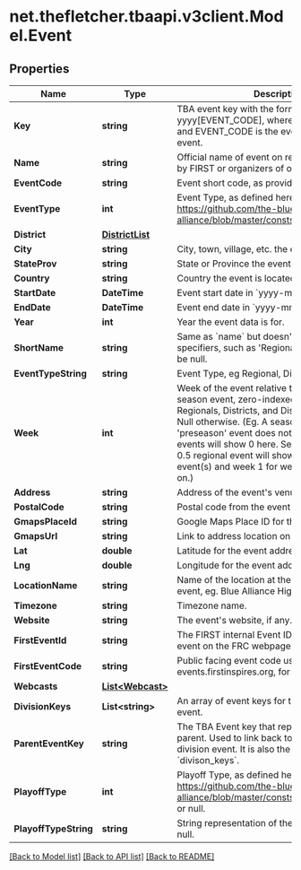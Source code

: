 
# net.thefletcher.tbaapi.v3client.Model.Event

## Properties

Name | Type | Description | Notes
------------ | ------------- | ------------- | -------------
**Key** | **string** | TBA event key with the format yyyy[EVENT_CODE], where yyyy is the year, and EVENT_CODE is the event code of the event. | 
**Name** | **string** | Official name of event on record either provided by FIRST or organizers of offseason event. | 
**EventCode** | **string** | Event short code, as provided by FIRST. | 
**EventType** | **int** | Event Type, as defined here: https://github.com/the-blue-alliance/the-blue-alliance/blob/master/consts/event_type.py#L2 | 
**District** | [**DistrictList**](DistrictList.md) |  | [optional] 
**City** | **string** | City, town, village, etc. the event is located in. | [optional] 
**StateProv** | **string** | State or Province the event is located in. | [optional] 
**Country** | **string** | Country the event is located in. | [optional] 
**StartDate** | **DateTime** | Event start date in &#x60;yyyy-mm-dd&#x60; format. | 
**EndDate** | **DateTime** | Event end date in &#x60;yyyy-mm-dd&#x60; format. | 
**Year** | **int** | Year the event data is for. | 
**ShortName** | **string** | Same as &#x60;name&#x60; but doesn&#39;t include event specifiers, such as &#39;Regional&#39; or &#39;District&#39;. May be null. | [optional] 
**EventTypeString** | **string** | Event Type, eg Regional, District, or Offseason. | 
**Week** | **int** | Week of the event relative to the first official season event, zero-indexed. Only valid for Regionals, Districts, and District Championships. Null otherwise. (Eg. A season with a week 0 &#39;preseason&#39; event does not count, and week 1 events will show 0 here. Seasons with a week 0.5 regional event will show week 0 for those event(s) and week 1 for week 1 events and so on.) | [optional] 
**Address** | **string** | Address of the event&#39;s venue, if available. | [optional] 
**PostalCode** | **string** | Postal code from the event address. | [optional] 
**GmapsPlaceId** | **string** | Google Maps Place ID for the event address. | [optional] 
**GmapsUrl** | **string** | Link to address location on Google Maps. | [optional] 
**Lat** | **double** | Latitude for the event address. | [optional] 
**Lng** | **double** | Longitude for the event address. | [optional] 
**LocationName** | **string** | Name of the location at the address for the event, eg. Blue Alliance High School. | [optional] 
**Timezone** | **string** | Timezone name. | [optional] 
**Website** | **string** | The event&#39;s website, if any. | [optional] 
**FirstEventId** | **string** | The FIRST internal Event ID, used to link to the event on the FRC webpage. | [optional] 
**FirstEventCode** | **string** | Public facing event code used by FIRST (on frc-events.firstinspires.org, for example) | [optional] 
**Webcasts** | [**List&lt;Webcast&gt;**](Webcast.md) |  | [optional] 
**DivisionKeys** | **List&lt;string&gt;** | An array of event keys for the divisions at this event. | [optional] 
**ParentEventKey** | **string** | The TBA Event key that represents the event&#39;s parent. Used to link back to the event from a division event. It is also the inverse relation of &#x60;divison_keys&#x60;. | [optional] 
**PlayoffType** | **int** | Playoff Type, as defined here: https://github.com/the-blue-alliance/the-blue-alliance/blob/master/consts/playoff_type.py#L4, or null. | [optional] 
**PlayoffTypeString** | **string** | String representation of the &#x60;playoff_type&#x60;, or null. | [optional] 

[[Back to Model list]](../README.md#documentation-for-models)
[[Back to API list]](../README.md#documentation-for-api-endpoints)
[[Back to README]](../README.md)

